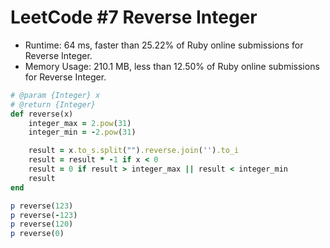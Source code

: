 # LeetCode #7 Reverse Integer

- Runtime: 64 ms, faster than 25.22% of Ruby online submissions for Reverse Integer.
- Memory Usage: 210.1 MB, less than 12.50% of Ruby online submissions for Reverse Integer.

```ruby
# @param {Integer} x
# @return {Integer}
def reverse(x)
    integer_max = 2.pow(31)
    integer_min = -2.pow(31)

    result = x.to_s.split("").reverse.join('').to_i
    result = result * -1 if x < 0
    result = 0 if result > integer_max || result < integer_min
    result
end

p reverse(123)
p reverse(-123)
p reverse(120)
p reverse(0)
```
